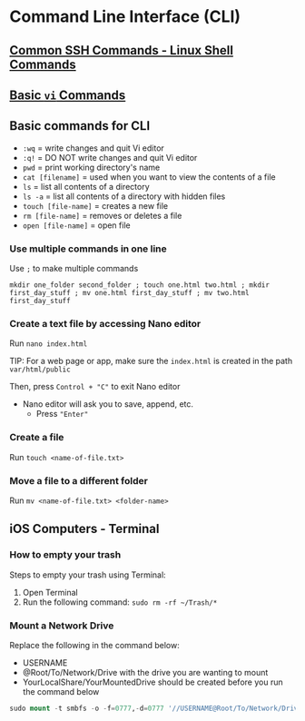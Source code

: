 # Command Line Interface (CLI)

## [Common SSH Commands - Linux Shell Commands](http://www.webhostgear.com/35.html)

## [Basic `vi` Commands](https://www.cs.colostate.edu/helpdocs/vi.html)

## Basic commands for CLI

- `:wq` = write changes and quit Vi editor
- `:q!` = DO NOT write changes and quit Vi editor
- `pwd` = print working directory's name
- `cat [filename]` = used when you want to view the contents of a file
- `ls` = list all contents of a directory
- `ls -a` = list all contents of a directory with hidden files
- `touch [file-name]` = creates a new file
- `rm [file-name]` = removes or deletes a file
- `open [file-name]` = open file

### Use multiple commands in one line

Use `;` to make multiple commands

```shell
mkdir one_folder second_folder ; touch one.html two.html ; mkdir first_day_stuff ; mv one.html first_day_stuff ; mv two.html first_day_stuff
```

### Create a text file by accessing Nano editor

Run `nano index.html`

TIP: For a web page or app, make sure the `index.html` is created in the path `var/html/public`

Then, press `Control + "C"` to exit Nano editor

- Nano editor will ask you to save, append, etc.
  - Press `"Enter"`

### Create a file

Run `touch <name-of-file.txt>`

### Move a file to a different folder

Run `mv <name-of-file.txt> <folder-name>`

## iOS Computers - Terminal

### How to empty your trash

Steps to empty your trash using Terminal:

1. Open Terminal
2. Run the following command: `sudo rm -rf ~/Trash/*`

### Mount a Network Drive

Replace the following in the command below:

- USERNAME
- @Root/To/Network/Drive with the drive you are wanting to mount
- YourLocalShare/YourMountedDrive should be created before you run the command below

```sql
sudo mount -t smbfs -o -f=0777,-d=0777 '//USERNAME@Root/To/Network/Drive' ~/YourLocalShare/YourMountedDrive
```
